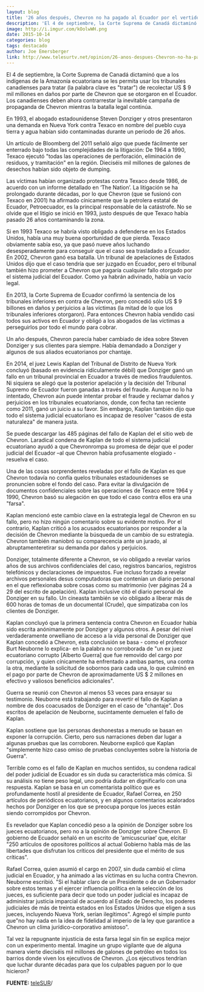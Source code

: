 ```yaml
---
layout: blog
title: '26 años después, Chevron no ha pagado al Ecuador por el vertido de tóxicos'
description: 'El 4 de septiembre, la Corte Suprema de Canadá dictaminó que a los indígenas de la Amazonía ecuatoriana se les permita usar los tribunales canadienses para tratar (la palabra clave es "tratar") de recolectar US $ 9 mil millones en daños por parte de Chevron que se otorgaron en el Ecuador. Los canadienses deben ahora contrarrestar la inevitable campaña de propaganda de Chevron mientras la batalla legal continúa.'
image: http://i.imgur.com/kOolwWH.png
date: 2015-10-14
categories: blog
tags: destacado
author: Joe Emersberger
link: http://www.telesurtv.net/opinion/26-anos-despues-Chevron-no-ha-pagado-20151014-0037.html
---
```


El 4 de septiembre, la Corte Suprema de Canadá dictaminó que a los indígenas de la Amazonía ecuatoriana se les permita usar los tribunales canadienses para tratar (la palabra clave es "tratar") de recolectar US $ 9 mil millones en daños por parte de Chevron que se otorgaron en el Ecuador. Los canadienses deben ahora contrarrestar la inevitable campaña de propaganda de Chevron mientras la batalla legal continúa.

En 1993, el abogado estadounidense Steven Donziger y otros presentaron una demanda en Nueva York contra Texaco en nombre del pueblo cuya tierra y agua habían sido contaminadas durante un período de 26 años.

Un artículo de Bloomberg del 2011 señaló algo que puede fácilmente ser enterrado bajo todas las complejidades de la litigación: De 1964 a 1990, Texaco ejecutó "todas las operaciones de perforación, eliminación de residuos, y tramitación" en la región. Dieciséis mil millones de galones de desechos habían sido objeto de dumping.

Las víctimas habían organizado protestas contra Texaco desde 1986, de acuerdo con un informe detallado en ‘The Nation’. La litigación se  ha prolongado durante décadas, por lo que Chevron (que se fusionó con Texaco en 2001) ha afirmado cínicamente que la petrolera estatal de Ecuador, Petroecuador, es la principal responsable de la catástrofe. No se olvide  que el litigio se inició en 1993, justo después de que Texaco había pasado 26 años contaminando la zona.

Si en 1993 Texaco se habría visto obligado a defenderse en los Estados Unidos, había una muy buena oportunidad de que pierda. Texaco obviamente sabía eso, ya que pasó nueve años luchando desesperadamente para conseguir que el caso sea trasladado a Ecuador. En 2002, Chevron ganó esa batalla. Un tribunal de apelaciones de Estados Unidos dijo que el caso tendría que ser juzgado en Ecuador, pero el tribunal también hizo prometer a Chevron que pagaría cualquier fallo otorgado por el sistema judicial del Ecuador. Como ya habrán adivinado, había un vacío legal.

En 2013, la Corte Suprema de Ecuador confirmó la sentencia de los tribunales inferiores en contra de Chevron, pero concedió sólo US $ 9 billones en daños y perjuicios a las víctimas (la mitad de lo que los tribunales inferiores otorgaron). Para entonces Chevron había vendido casi todos sus activos en Ecuador y obligó a los abogados de las víctimas a perseguirlos por todo el mundo para cobrar.

Un año después, Chevron parecía haber cambiado de idea sobre Steven Donziger y sus clientes para siempre. Había demandado a Donziger y algunos de sus aliados ecuatorianos por chantaje.

En 2014, el juez Lewis Kaplan del Tribunal de Distrito de Nueva York concluyó (basado en evidencia ridículamente débil) que Donziger ganó un fallo en un tribunal provincial en Ecuador a través de medios fraudulentos. Ni siquiera se alegó que la posterior apelación y la decisión del Tribunal Supremo de Ecuador fueron ganadas a través del fraude. Aunque no lo ha intentado, Chevron aún puede intentar probar el fraude y reclamar daños y perjuicios en los tribunales ecuatorianos, donde, con fecha tan reciente como 2011, ganó un juicio a su favor. Sin embargo, Kaplan también dijo que todo el sistema judicial ecuatoriano es incapaz de resolver "casos de esta naturaleza" de manera justa.

Se puede descargar las 485 páginas del fallo de Kaplan del el sitio web de Chevron. Laradical condena de Kaplan de todo el sistema judicial ecuatoriano ayudó a que Chevronrompa su promesa de dejar que el poder judicial del Ecuador –al que Chevron había profusamente elogiado - resuelva el caso.

Una de las cosas sorprendentes reveladas por el fallo de Kaplan es que Chevron todavía no confía quelos tribunales estadounidenses se pronuncien sobre el fondo del caso. Para evitar la divulgación de documentos confidenciales sobre las operaciones de Texaco entre 1964 y 1990, Chevron basó su alegación en que todo el caso contra ellos era una "farsa".

Kaplan mencionó este cambio clave en la estrategia legal de Chevron en su fallo, pero no hizo ningún comentario sobre su evidente motivo. Por el contrario, Kaplan criticó a los acusados ​​ecuatorianos por responder a la decisión de Chevron mediante la búsqueda de un cambio de su estrategia. Chevron también maniobró su comparecencia ante un jurado, al abruptamenteretirar su demanda por daños y perjuicios.

Donziger, totalmente diferente a Chevron, se vio obligado a revelar varios años de sus archivos confidenciales del caso, registros bancarios, registros telefónicos y declaraciones de impuestos. Fue incluso forzado a revelar archivos personales desus computadoras que contenían un diario personal en el que reflexionaba sobre cosas como su matrimonio (ver páginas 24 a 29 del escrito de apelación). Kaplan inclusive citó el diario personal de Donziger en su fallo. Un cineasta también se vio obligado a liberar más de 600 horas de tomas de un documental (Crude), que simpatizaba con los clientes de Donziger.

Kaplan concluyó que la primera sentencia contra Chevron en Ecuador había sido escrita anónimamente por Donziger y algunos otros. A pesar del nivel verdaderamente orwelliano de acceso a la vida personal de Donziger que Kaplan concedió a Chevron, esta conclusión se basa - como el profesor Burt Neuborne lo explica- en la palabra no corroborada de "un ex juez ecuatoriano corrupto [Alberto Guerra] que fue removido del cargo por corrupción, y quien cínicamente ha enfrentado a ambas partes, una contra la otra, mediante la solicitud de sobornos para cada una, lo que culminó en el pago por parte de Chevron de aproximadamente US $ 2 millones en efectivo y valiosos beneficios adicionales".

Guerra se reunió con Chevron al menos 53 veces para ensayar su testimonio. Neuborne está trabajando para revertir el fallo de Kaplan a nombre de dos coacusados ​​de Donziger en el caso de "chantaje". Dos escritos de apelación de Neuborne, sucintamente demuelen el fallo de Kaplan.

Kaplan sostiene que las personas deshonestas a menudo se basan en exponer la corrupción. Cierto, pero sus narraciones deben dar lugar a algunas pruebas que las corroboren. Neuborne explicó que Kaplan "simplemente hizo caso omiso de pruebas concluyentes sobre la historia de Guerra".

Terrible como es el fallo de Kaplan en muchos sentidos, su condena radical del poder judicial de Ecuador es sin duda su característica más cómica. Si su análisis no tiene peso legal, uno podría dudar en dignificarlo con una respuesta. Kaplan se basa en un comentarista político que es profundamente hostil al presidente de Ecuador, Rafael Correa, en 250 artículos de periódicos ecuatorianos, y en algunos comentarios acalorados hechos por Donziger en los que se preocupa porque los jueces están siendo corrompidos por Chevron.

Es revelador que Kaplan concedió peso a la opinión de Donziger sobre los jueces ecuatorianos, pero no a la opinión de Donziger sobre Chevron. El gobierno de Ecuador señaló en un escrito de ‘amicuscuriae’ que, elcitar "250 artículos de opositores políticos al actual Gobierno habla más de las libertades que disfrutan los críticos del presidente que el mérito de sus críticas".

Rafael Correa, quien asumió el cargo en 2007, sin duda cambió el clima judicial en Ecuador, y ha animado a las víctimas en su lucha contra Chevron. Neuborne escribió. "Si el hablar claro de un Presidente o de un Gobernador sobre estos temas y el ejercer influencia política en la selección de los jueces, es suficiente para decir que todo un poder judicial es incapaz de administrar justicia imparcial de acuerdo al Estado de Derecho, los poderes judiciales de más de treinta estados  en los Estados Unidos que eligen a sus jueces, incluyendo Nueva York, serían ilegítimos". Agregó el simple punto que"no hay nada en la idea de fidelidad al imperio de la ley que garantice a Chevron un clima jurídico-corporativo amistoso".

Tal vez la repugnante injusticia de esta farsa legal sin fin se explica mejor con un experimento mental. Imagine un grupo vigilante que de alguna manera vierte dieciséis mil millones de galones de petróleo en todos los barrios donde viven los ejecutivos de Chevron. ¿Los ejecutivos tendrían que luchar durante décadas para que los culpables paguen por lo que hicieron?

<b>FUENTE:</b> [teleSUR](http://www.telesurtv.net/opinion/26-anos-despues-Chevron-no-ha-pagado-20151014-0037.html)/
